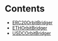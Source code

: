 

# Contents
- [ERC20OrbitBridger](ERC20OrbitBridger.sol/contract.ERC20OrbitBridger.md)
- [ETHOrbitBridger](ETHOrbitBridger.sol/contract.ETHOrbitBridger.md)
- [USDCOrbitBridger](USDCOrbitBridger.sol/contract.USDCOrbitBridger.md)
